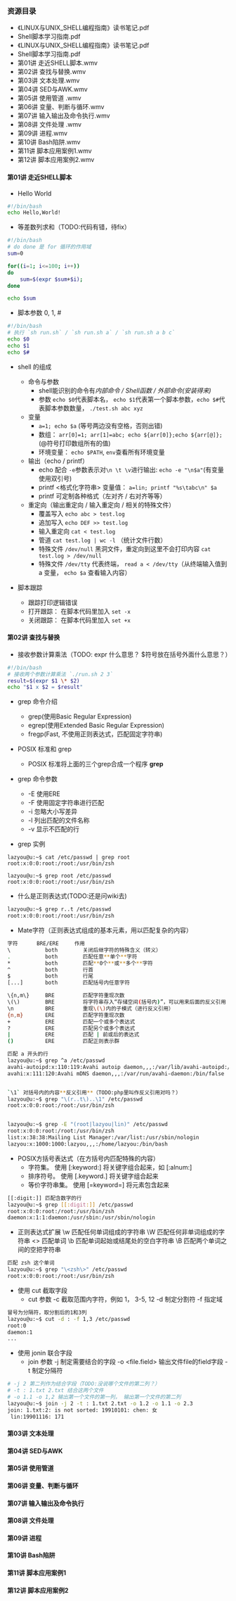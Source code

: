 ### 资源目录
* 《LINUX与UNIX_SHELL编程指南》读书笔记.pdf
* Shell脚本学习指南.pdf
* 《LINUX与UNIX_SHELL编程指南》读书笔记.pdf
* Shell脚本学习指南.pdf
* 第01讲 走近SHELL脚本.wmv
* 第02讲 查找与替换.wmv
* 第03讲 文本处理.wmv
* 第04讲 SED与AWK.wmv
* 第05讲 使用管道 .wmv
* 第06讲 变量、判断与循环.wmv
* 第07讲 输入输出及命令执行.wmv
* 第08讲 文件处理 .wmv
* 第09讲 进程.wmv
* 第10讲 Bash陷阱.wmv
* 第11讲 脚本应用案例1.wmv
* 第12讲 脚本应用案例2.wmv


#### 第01讲 走近SHELL脚本
* Hello World
```sh
#!/bin/bash
echo Hello,World!
```

* 等差数列求和（TODO:代码有错，待fix）
```sh
#!/bin/bash
# do done 是 for 循环的作用域
sum=0

for((i=1; i<=100; i++))
do
    sum=$(expr $sum+$i);
done

echo $sum
```

* 脚本参数 0, 1, #
```sh
#!/bin/bash
# 执行 `sh run.sh` / `sh run.sh a` / `sh run.sh a b c`
echo $0
echo $1
echo $#
```

* shell 的组成
    * 命令与参数
        * shell能识别的命令有*内部命令 / Shell函数 / 外部命令(安装得来)*
        * 参数 `echo $0`代表脚本名， `echo $1`代表第一个脚本参数，`echo $#`代表脚本参数数量， `./test.sh abc xyz `
    * 变量
        * `a=1; echo $a` (等号两边没有空格，否则出错)
        * 数组： `arr[0]=1; arr[1]=abc; echo ${arr[0]};echo ${arr[@]};` (@符号打印数组所有的值)
        * 环境变量： `echo $PATH`, `env`查看所有环境变量
    * 输出（echo / printf）
        * echo 配合 `-e`参数表示对`\n \t \v`进行输出: `echo -e "\n$a"`(有变量使用双引号)
        * printf <格式化字符串> 变量值： `a=lin; printf "%s\tabc\n" $a`
        * printf 可定制各种格式（左对齐 / 右对齐等等）
    * 重定向（输出重定向 / 输入重定向 / 相关的特殊文件）
        * 覆盖写入 `echo abc > test.log`
        * 追加写入 `echo DEF >> test.log`
        * 输入重定向 `cat < test.log`
        * 管道 `cat test.log | wc -l` （统计文件行数）
        * 特殊文件 `/dev/null` 黑洞文件，重定向到这里不会打印内容 `cat test.log > /dev/null`
        * 特殊文件 `/dev/tty` 代表终端， `read a < /dev/tty`（从终端输入值到 a 变量， `echo $a` 查看输入内容）

* 脚本跟踪
    * 跟踪打印逻辑错误
    * 打开跟踪： 在脚本代码里加入 `set -x`
    * 关闭跟踪： 在脚本代码里加入 `set +x`


#### 第02讲 查找与替换
* 接收参数计算乘法（TODO: expr 什么意思？ $符号放在括号外面什么意思？）
```sh
#!/bin/bash
# 接收两个参数计算乘法 `./run.sh 2 3`
result=$(expr $1 \* $2)
echo "$1 x $2 = $result"
```

* grep 命令介绍
    * grep(使用Basic Regular Expression)
    * egrep(使用Extended Basic Regular Expression)
    * fregp(Fast, 不使用正则表达式，匹配固定字符串)

* POSIX 标准和 grep
    * POSIX 标准将上面的三个grep合成一个程序 **grep**

* grep 命令参数
    * -E        使用ERE
    * -F        使用固定字符串进行匹配
    * -i        忽略大小写差异
    * -l        列出匹配的文件名称
    * -v        显示不匹配的行

* grep 实例
```shell
lazyou@u:~$ cat /etc/passwd | grep root
root:x:0:0:root:/root:/usr/bin/zsh

lazyou@u:~$ grep root /etc/passwd 
root:x:0:0:root:/root:/usr/bin/zsh
```

* 什么是正则表达式(TODO:还是问wiki去)
```sh
lazyou@u:~$ grep r..t /etc/passwd
root:x:0:0:root:/root:/usr/bin/zsh
```

* Mate字符（正则表达式组成的基本元素，用以匹配复杂的内容）
```sh
字符      BRE/ERE     作用
\           both        关闭后继字符的特殊含义（转义）
.           both        匹配任意**单个**字符
*           both        匹配**0个**或**多个**字符
^           both        行首
$           both        行尾
[...]       both        匹配括号内任意字符

\{n,m\}     BRE         匹配字符重现次数
\(\)        BRE         将字符串存入“存储空间(括号内)”，可以用来后面的反义引用
\n          BRE         重现\(\)内的子模式（进行反义引用）
{n,m}       ERE         匹配字符重现次数
+           ERE         匹配一个或多个表达式
?           ERE         匹配另个或多个表达式
|           ERE         匹配 | 前或后的表达式
()          ERE         匹配正则表示群
```

```sh
匹配 a 开头的行
lazyou@u:~$ grep ^a /etc/passwd
avahi-autoipd:x:110:119:Avahi autoip daemon,,,:/var/lib/avahi-autoipd:/bin/false
avahi:x:111:120:Avahi mDNS daemon,,,:/var/run/avahi-daemon:/bin/false


`\1` 对括号内的内容**反义引用**（TODO:php里叫作反义引用对吗？）
lazyou@u:~$ grep "\(r..t\)..\1" /etc/passwd
root:x:0:0:root:/root:/usr/bin/zsh


lazyou@u:~$ grep -E "(root|lazyou|lin)" /etc/passwd
root:x:0:0:root:/root:/usr/bin/zsh
list:x:38:38:Mailing List Manager:/var/list:/usr/sbin/nologin
lazyou:x:1000:1000:lazyou,,,:/home/lazyou:/bin/bash
```

* POSIX方括号表达式（在方括号内匹配特殊的内容）
    * 字符集。 使用 [:keyword:] 将关键字组合起来，如 [:alnum:]
    * 排序符号。 使用 [.keyword.] 将关键字组合起来
    * 等价字符串集。 使用 [=keyword=] 将元素包含起来

```sh
[[:digit:]] 匹配含数字的行
lazyou@u:~$ grep [[:digit:]] /etc/passwd
root:x:0:0:root:/root:/usr/bin/zsh
daemon:x:1:1:daemon:/usr/sbin:/usr/sbin/nologin
```

* 正则表达式扩展
\w          匹配任何单词组成的字符串
\W          匹配任何非单词组成的字符串
\<\>        匹配单词
\b          匹配单词起始或结尾处的空白字符串
\B          匹配两个单词之间的空把字符串

```sh
匹配 zsh 这个单词
lazyou@u:~$ grep "\<zsh\>" /etc/passwd
root:x:0:0:root:/root:/usr/bin/zsh
```

* 使用 cut 截取字段
    * cut 参数
    -c <list>       截取范围内字符，例如 1， 3-5, 12
    -d <delimiter>  制定分割符
    -f <field>      指定域

```sh
冒号为分隔符，取分割后的1和3列
lazyou@u:~$ cut -d : -f 1,3 /etc/passwd
root:0
daemon:1
...
```

* 使用 jonin 联合字段
    * join 参数
    -j <field>      制定需要结合的字段
    -o <file.field> 输出文件file的field字段
    -t <separator>  制定分隔符
```sh
# -j 2 第二列作为结合字段（TODO:没说哪个文件的第二列？） 
# -t : 1.txt 2.txt 结合这两个文件
# -o 1.1 -o 1,2 输出第一个文件的第一列， 输出第一个文件的第二列
lazyou@u:~$ join -j 2 -t : 1.txt 2.txt -o 1.2 -o 1.1 -o 2.3
join: 1.txt:2: is not sorted: 19910101: chen: 女
 lin:19901116: 171
```

#### 第03讲 文本处理



#### 第04讲 SED与AWK



#### 第05讲 使用管道 



#### 第06讲 变量、判断与循环



#### 第07讲 输入输出及命令执行



#### 第08讲 文件处理 



#### 第09讲 进程



#### 第10讲 Bash陷阱



#### 第11讲 脚本应用案例1



#### 第12讲 脚本应用案例2


